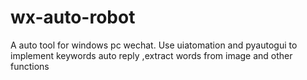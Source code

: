 # wx-auto-robot
A auto tool for windows pc wechat.  Use uiatomation and pyautogui to implement keywords auto reply ,extract  words from image and other functions

